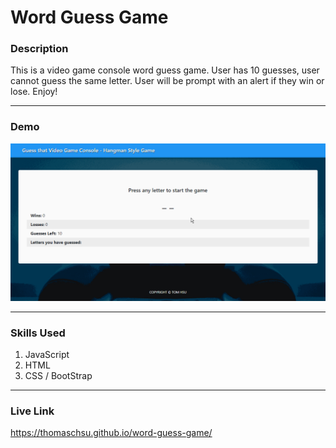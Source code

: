 # Word Guess Game

### Description
This is a video game console word guess game. User has 10 guesses, user cannot guess the same letter. User will be prompt with an alert if they win or lose. Enjoy!

- - -

### Demo
![Image 1](/images/image01.gif)

- - -

### Skills Used
1. JavaScript
2. HTML
3. CSS / BootStrap

- - - 
### Live Link
https://thomaschsu.github.io/word-guess-game/